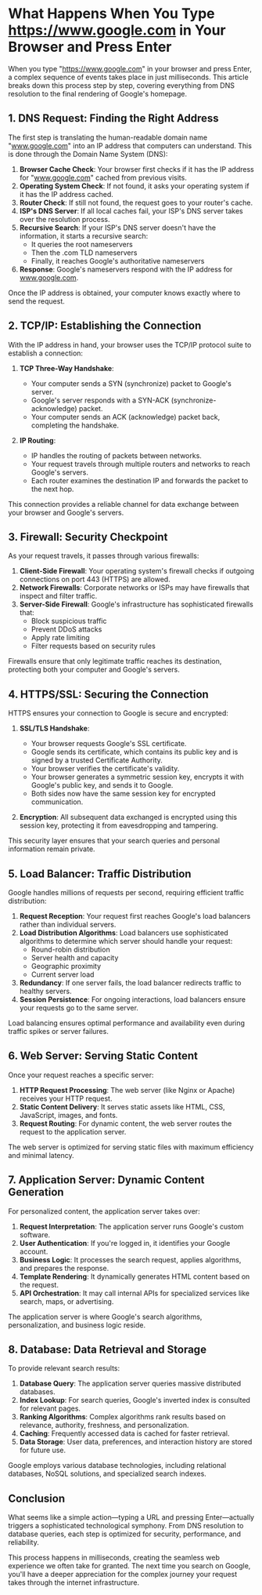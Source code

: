 # What Happens When You Type https://www.google.com in Your Browser and Press Enter

When you type "https://www.google.com" in your browser and press Enter, a complex sequence of events takes place in just milliseconds. This article breaks down this process step by step, covering everything from DNS resolution to the final rendering of Google's homepage.

## 1. DNS Request: Finding the Right Address

The first step is translating the human-readable domain name "www.google.com" into an IP address that computers can understand. This is done through the Domain Name System (DNS):

1. **Browser Cache Check**: Your browser first checks if it has the IP address for "www.google.com" cached from previous visits.
2. **Operating System Check**: If not found, it asks your operating system if it has the IP address cached.
3. **Router Check**: If still not found, the request goes to your router's cache.
4. **ISP's DNS Server**: If all local caches fail, your ISP's DNS server takes over the resolution process.
5. **Recursive Search**: If your ISP's DNS server doesn't have the information, it starts a recursive search:
   - It queries the root nameservers
   - Then the .com TLD nameservers
   - Finally, it reaches Google's authoritative nameservers
6. **Response**: Google's nameservers respond with the IP address for www.google.com.

Once the IP address is obtained, your computer knows exactly where to send the request.

## 2. TCP/IP: Establishing the Connection

With the IP address in hand, your browser uses the TCP/IP protocol suite to establish a connection:

1. **TCP Three-Way Handshake**:
   - Your computer sends a SYN (synchronize) packet to Google's server.
   - Google's server responds with a SYN-ACK (synchronize-acknowledge) packet.
   - Your computer sends an ACK (acknowledge) packet back, completing the handshake.

2. **IP Routing**:
   - IP handles the routing of packets between networks.
   - Your request travels through multiple routers and networks to reach Google's servers.
   - Each router examines the destination IP and forwards the packet to the next hop.

This connection provides a reliable channel for data exchange between your browser and Google's servers.

## 3. Firewall: Security Checkpoint

As your request travels, it passes through various firewalls:

1. **Client-Side Firewall**: Your operating system's firewall checks if outgoing connections on port 443 (HTTPS) are allowed.
2. **Network Firewalls**: Corporate networks or ISPs may have firewalls that inspect and filter traffic.
3. **Server-Side Firewall**: Google's infrastructure has sophisticated firewalls that:
   - Block suspicious traffic
   - Prevent DDoS attacks
   - Apply rate limiting
   - Filter requests based on security rules

Firewalls ensure that only legitimate traffic reaches its destination, protecting both your computer and Google's servers.

## 4. HTTPS/SSL: Securing the Connection

HTTPS ensures your connection to Google is secure and encrypted:

1. **SSL/TLS Handshake**:
   - Your browser requests Google's SSL certificate.
   - Google sends its certificate, which contains its public key and is signed by a trusted Certificate Authority.
   - Your browser verifies the certificate's validity.
   - Your browser generates a symmetric session key, encrypts it with Google's public key, and sends it to Google.
   - Both sides now have the same session key for encrypted communication.

2. **Encryption**: All subsequent data exchanged is encrypted using this session key, protecting it from eavesdropping and tampering.

This security layer ensures that your search queries and personal information remain private.

## 5. Load Balancer: Traffic Distribution

Google handles millions of requests per second, requiring efficient traffic distribution:

1. **Request Reception**: Your request first reaches Google's load balancers rather than individual servers.
2. **Load Distribution Algorithms**: Load balancers use sophisticated algorithms to determine which server should handle your request:
   - Round-robin distribution
   - Server health and capacity
   - Geographic proximity
   - Current server load
3. **Redundancy**: If one server fails, the load balancer redirects traffic to healthy servers.
4. **Session Persistence**: For ongoing interactions, load balancers ensure your requests go to the same server.

Load balancing ensures optimal performance and availability even during traffic spikes or server failures.

## 6. Web Server: Serving Static Content

Once your request reaches a specific server:

1. **HTTP Request Processing**: The web server (like Nginx or Apache) receives your HTTP request.
2. **Static Content Delivery**: It serves static assets like HTML, CSS, JavaScript, images, and fonts.
3. **Request Routing**: For dynamic content, the web server routes the request to the application server.

The web server is optimized for serving static files with maximum efficiency and minimal latency.

## 7. Application Server: Dynamic Content Generation

For personalized content, the application server takes over:

1. **Request Interpretation**: The application server runs Google's custom software.
2. **User Authentication**: If you're logged in, it identifies your Google account.
3. **Business Logic**: It processes the search request, applies algorithms, and prepares the response.
4. **Template Rendering**: It dynamically generates HTML content based on the request.
5. **API Orchestration**: It may call internal APIs for specialized services like search, maps, or advertising.

The application server is where Google's search algorithms, personalization, and business logic reside.

## 8. Database: Data Retrieval and Storage

To provide relevant search results:

1. **Database Query**: The application server queries massive distributed databases.
2. **Index Lookup**: For search queries, Google's inverted index is consulted for relevant pages.
3. **Ranking Algorithms**: Complex algorithms rank results based on relevance, authority, freshness, and personalization.
4. **Caching**: Frequently accessed data is cached for faster retrieval.
5. **Data Storage**: User data, preferences, and interaction history are stored for future use.

Google employs various database technologies, including relational databases, NoSQL solutions, and specialized search indexes.

## Conclusion

What seems like a simple action—typing a URL and pressing Enter—actually triggers a sophisticated technological symphony. From DNS resolution to database queries, each step is optimized for security, performance, and reliability.

This process happens in milliseconds, creating the seamless web experience we often take for granted. The next time you search on Google, you'll have a deeper appreciation for the complex journey your request takes through the internet infrastructure.